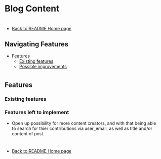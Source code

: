 # Blog Content
#
* [Back to README Home page](/README.md)
## Navigating Features
* [Features](#features)
   - [Existing features](#existing-features)
   - [Possible improvements](#features-left-to-implement)
#
## Features

### Existing features


### Features left to implement
- Open up possibility for more content creators, and with that being able to search for thier contributions via user_email, as well as title and/or content of post.

#
* [Back to README Home page](/README.md)
#